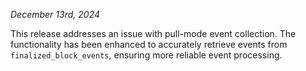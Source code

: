 *December 13rd, 2024*

This release addresses an issue with pull-mode event collection. The functionality has been enhanced to accurately retrieve events from `finalized_block_events`, ensuring more reliable event processing.